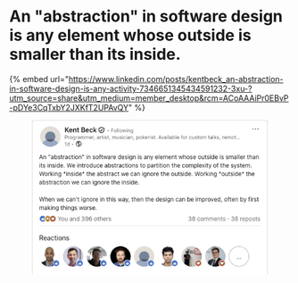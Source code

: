 # An "abstraction" in software design is any element whose outside is smaller than its inside.

{% embed url="https://www.linkedin.com/posts/kentbeck_an-abstraction-in-software-design-is-any-activity-7346651345434591232-3xu-?utm_source=share&utm_medium=member_desktop&rcm=ACoAAAiPr0EBvP-pDYe3CqTxbY2JXKfT2UPAvQY" %}

<figure><img src="../../.gitbook/assets/image (1).png" alt=""><figcaption></figcaption></figure>
